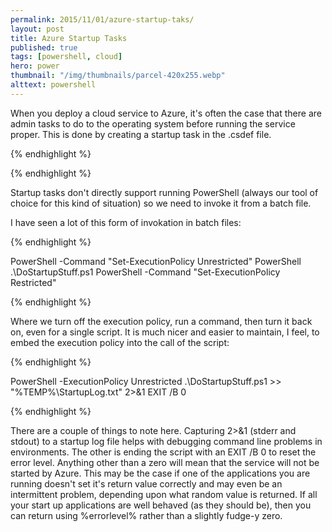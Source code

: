 ```yaml
---
permalink: 2015/11/01/azure-startup-taks/
layout: post
title: Azure Startup Tasks
published: true
tags: [powershell, cloud]
hero: power
thumbnail: "/img/thumbnails/parcel-420x255.webp"
alttext: powershell
---
```


When you deploy a cloud service to Azure, it's often the case that there are admin tasks to do to
the operating system before running the service proper. This is done by creating a
startup task in the .csdef file.

{% endhighlight %}

<Startup>
  <Task commandLine="startup.cmd" executionContext="elevated" taskType="simple" />
</Startup>

{% endhighlight %}

Startup tasks don't directly support running PowerShell (always our tool of choice for this kind of
situation) so we need to invoke it from a batch file.

I have seen a lot of this form of invokation in batch files:

{% endhighlight %}

PowerShell -Command "Set-ExecutionPolicy Unrestricted"
PowerShell .\DoStartupStuff.ps1
PowerShell -Command "Set-ExecutionPolicy Restricted"

{% endhighlight %}

Where we turn off the execution policy, run a command, then turn it back on, even for
a single script. It is much nicer and easier to maintain, I feel, to embed the execution policy
into the call of the script:

{% endhighlight %}

PowerShell -ExecutionPolicy Unrestricted .\DoStartupStuff.ps1 >> "%TEMP%\StartupLog.txt" 2>&1
EXIT /B 0

{% endhighlight %}

There are a couple of things to note here. Capturing 2>&1 (stderr and stdout) to a startup log file helps
with debugging command line problems in environments. The other is ending the script with an EXIT /B 0 to
reset the error level. Anything other than a zero will mean that the service will not be started by
Azure. This may be the case if one of the applications you are running doesn't set it's return value correctly
and may even be an intermittent problem, depending upon what random value is returned. If all your start up
applications are well behaved (as they should be), then you can return using %errorlevel% rather than a slightly
fudge-y zero.
